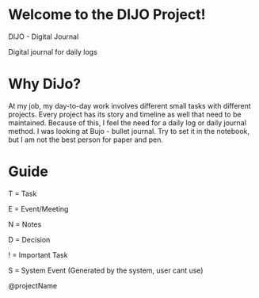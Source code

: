 # Welcome to the DIJO Project!

DIJO - Digital Journal

Digital journal for daily logs

# Why DiJo?

At my job, my day-to-day work involves different small tasks with different projects. Every project has its story and timeline as well that need to be maintained. Because of this, I feel the need for a daily log or daily journal method. I was looking at Bujo - bullet journal. Try to set it in the notebook, but I am not the best person for paper and pen.

# Guide

T = Task

E = Event/Meeting

N = Notes

D = Decision

! = Important Task

S = System Event (Generated by the system, user cant use)

@projectName
